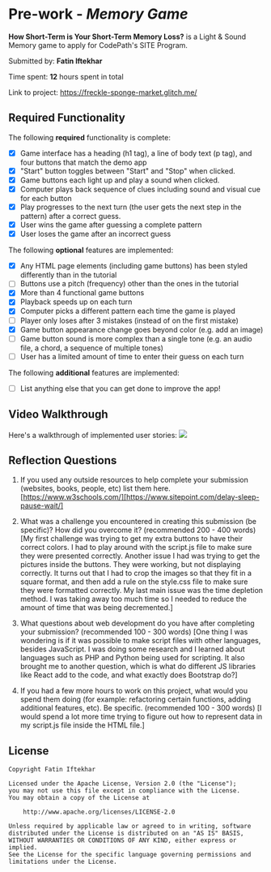 # Pre-work - _Memory Game_

**How Short-Term is Your Short-Term Memory Loss?** is a Light & Sound Memory game to apply for CodePath's SITE Program.

Submitted by: **Fatin Iftekhar**

Time spent: **12** hours spent in total

Link to project: https://freckle-sponge-market.glitch.me/

## Required Functionality

The following **required** functionality is complete:

- [x] Game interface has a heading (h1 tag), a line of body text (p tag), and four buttons that match the demo app
- [x] "Start" button toggles between "Start" and "Stop" when clicked.
- [x] Game buttons each light up and play a sound when clicked.
- [x] Computer plays back sequence of clues including sound and visual cue for each button
- [x] Play progresses to the next turn (the user gets the next step in the pattern) after a correct guess.
- [x] User wins the game after guessing a complete pattern
- [x] User loses the game after an incorrect guess

The following **optional** features are implemented:

- [x] Any HTML page elements (including game buttons) has been styled differently than in the tutorial
- [ ] Buttons use a pitch (frequency) other than the ones in the tutorial
- [x] More than 4 functional game buttons
- [x] Playback speeds up on each turn
- [x] Computer picks a different pattern each time the game is played
- [ ] Player only loses after 3 mistakes (instead of on the first mistake)
- [x] Game button appearance change goes beyond color (e.g. add an image)
- [ ] Game button sound is more complex than a single tone (e.g. an audio file, a chord, a sequence of multiple tones)
- [ ] User has a limited amount of time to enter their guess on each turn

The following **additional** features are implemented:

- [ ] List anything else that you can get done to improve the app!

## Video Walkthrough

Here's a walkthrough of implemented user stories:
![](https://imgur.com/avfoL9m.gif)
## Reflection Questions

1. If you used any outside resources to help complete your submission (websites, books, people, etc) list them here.
   [https://www.w3schools.com/][https://www.sitepoint.com/delay-sleep-pause-wait/]

2. What was a challenge you encountered in creating this submission (be specific)? How did you overcome it? (recommended 200 - 400 words)
   [My first challenge was trying to get my extra buttons to have their correct colors. I had to play around with the script.js file to make sure they
   were presented correctly. Another issue I had was trying to get the pictures inside the buttons. They were working, but not displaying correctly. It turns
   out that I had to crop the images so that they fit in a square format, and then add a rule on the style.css file to make sure they were formatted correctly.
   My last main issue was the time depletion method. I was taking away too much time so I needed to reduce the amount of time that was being decremented.]

3. What questions about web development do you have after completing your submission? (recommended 100 - 300 words)
   [One thing I was wondering is if it was possible to make script files with other languages, besides JavaScript. I was doing some research and I learned
   about languages such as PHP and Python being used for scripting. It also brought me to another question, which is what do different JS libraries like React
   add to the code, and what exactly does Bootstrap do?]

4. If you had a few more hours to work on this project, what would you spend them doing (for example: refactoring certain functions, adding additional features, etc). Be specific. (recommended 100 - 300 words)
   [I would spend a lot more time trying to figure out how to represent data in my script.js file inside the HTML file.]

## License

    Copyright Fatin Iftekhar

    Licensed under the Apache License, Version 2.0 (the "License");
    you may not use this file except in compliance with the License.
    You may obtain a copy of the License at

        http://www.apache.org/licenses/LICENSE-2.0

    Unless required by applicable law or agreed to in writing, software
    distributed under the License is distributed on an "AS IS" BASIS,
    WITHOUT WARRANTIES OR CONDITIONS OF ANY KIND, either express or implied.
    See the License for the specific language governing permissions and
    limitations under the License.
